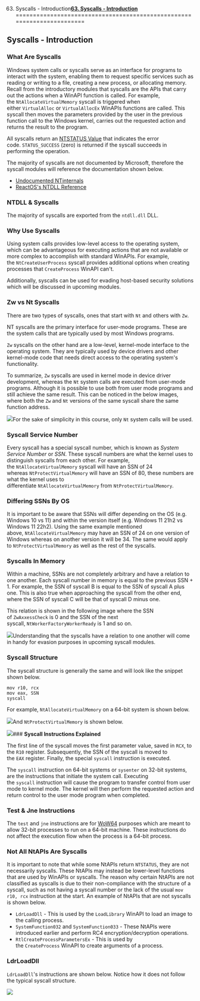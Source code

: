 63. Syscalls - Introduction[**63. Syscalls - Introduction**](https://maldevacademy.com/modules/63)
=======================================================================

**Syscalls - Introduction**
---------------------------

### **What Are Syscalls**

Windows system calls or syscalls serve as an interface for programs to interact with the system, enabling them to request specific services such as reading or writing to a file, creating a new process, or allocating memory. Recall from the introductory modules that syscalls are the APIs that carry out the actions when a WinAPI function is called. For example, the `NtAllocateVirtualMemory` syscall is triggered when either `VirtualAlloc` or `VirtualAllocEx` WinAPIs functions are called. This syscall then moves the parameters provided by the user in the previous function call to the Windows kernel, carries out the requested action and returns the result to the program.

All syscalls return an [NTSTATUS Value](https://learn.microsoft.com/en-us/openspecs/windows_protocols/ms-erref/596a1078-e883-4972-9bbc-49e60bebca55) that indicates the error code. `STATUS_SUCCESS` (zero) is returned if the syscall succeeds in performing the operation.

The majority of syscalls are not documented by Microsoft, therefore the syscall modules will reference the documentation shown below.

* [Undocumented NTinternals](http://undocumented.ntinternals.net/)
* [ReactOS's NTDLL Reference](https://doxygen.reactos.org/dir_a7ad942ac829d916497d820c4a26c555.html)

### **NTDLL & Syscalls**

The majority of syscalls are exported from the `ntdll.dll` DLL.

### **Why Use Syscalls**

Using system calls provides low-level access to the operating system, which can be advantageous for executing actions that are not available or more complex to accomplish with standard WinAPIs. For example, the `NtCreateUserProcess` syscall provides additional options when creating processes that `CreateProcess` WinAPI can't.

Additionally, syscalls can be used for evading host-based security solutions which will be discussed in upcoming modules.

### **Zw vs Nt Syscalls**

There are two types of syscalls, ones that start with `Nt` and others with `Zw`.

NT syscalls are the primary interface for user-mode programs. These are the system calls that are typically used by most Windows programs.

`Zw` syscalls on the other hand are a low-level, kernel-mode interface to the operating system. They are typically used by device drivers and other kernel-mode code that needs direct access to the operating system's functionality.

To summarize, `Zw` syscalls are used in kernel mode in device driver development, whereas the `Nt` system calls are executed from user-mode programs. Although it is possible to use both from user mode programs and still achieve the same result. This can be noticed in the below images, where both the `Zw` and `Nt` versions of the same syscall share the same function address.

[![](63%20Syscalls%20-%20Introduction%20b8f710a9d1a64edeac1abd028752da3c/syscalls-intro-213904491-110e794d-616f-4239-8a0a-96c2d2be77df.png)](63%20Syscalls%20-%20Introduction%20b8f710a9d1a64edeac1abd028752da3c/syscalls-intro-213904491-110e794d-616f-4239-8a0a-96c2d2be77df.png)For the sake of simplicity in this course, only `Nt` system calls will be used.

### **Syscall Service Number**

Every syscall has a special syscall number, which is known as *System Service Number* or *SSN*. These syscall numbers are what the kernel uses to distinguish syscalls from each other. For example, the `NtAllocateVirtualMemory` syscall will have an SSN of 24 whereas `NtProtectVirtualMemory` will have an SSN of 80, these numbers are what the kernel uses to differentiate `NtAllocateVirtualMemory` from `NtProtectVirtualMemory`.

### **Differing SSNs By OS**

It is important to be aware that SSNs will differ depending on the OS (e.g. Windows 10 vs 11) and within the version itself (e.g. Windows 11 21h2 vs Windows 11 22h2). Using the same example mentioned above, `NtAllocateVirtualMemory` may have an SSN of 24 on one version of Windows whereas on another version it will be 34. The same would apply to `NtProtectVirtualMemory` as well as the rest of the syscalls.

### **Syscalls In Memory**

Within a machine, SSNs are not completely arbitrary and have a relation to one another. Each syscall number in memory is equal to the previous SSN + 1. For example, the SSN of syscall B is equal to the SSN of syscall A plus one. This is also true when approaching the syscall from the other end, where the SSN of syscall C will be that of syscall D minus one.

This relation is shown in the following image where the SSN of `ZwAxxessCheck` is 0 and the SSN of the next syscall, `NtWorkerFactoryWorkerReady` is 1 and so on.

[![](63%20Syscalls%20-%20Introduction%20b8f710a9d1a64edeac1abd028752da3c/syscall-intro-221095509-588e2694-4323-4de4-a929-01a0fc209ff0.png)](63%20Syscalls%20-%20Introduction%20b8f710a9d1a64edeac1abd028752da3c/syscall-intro-221095509-588e2694-4323-4de4-a929-01a0fc209ff0.png)Understanding that the syscalls have a relation to one another will come in handy for evasion purposes in upcoming syscall modules.

### **Syscall Structure**

The syscall structure is generally the same and will look like the snippet shown below.


```
mov r10, rcx
mov eax, SSN
syscall

```
For example, `NtAllocateVirtualMemory` on a 64-bit system is shown below.

[![](63%20Syscalls%20-%20Introduction%20b8f710a9d1a64edeac1abd028752da3c/syscalls-intro-313903469-08ed9596-55bd-4c09-b39b-dc1f8e169d49.png)](63%20Syscalls%20-%20Introduction%20b8f710a9d1a64edeac1abd028752da3c/syscalls-intro-313903469-08ed9596-55bd-4c09-b39b-dc1f8e169d49.png)And `NtProtectVirtualMemory` is shown below.

[![](63%20Syscalls%20-%20Introduction%20b8f710a9d1a64edeac1abd028752da3c/syscalls-intro-413903414-69957a37-e317-4913-aa29-d9720b6f9eb4.png)](63%20Syscalls%20-%20Introduction%20b8f710a9d1a64edeac1abd028752da3c/syscalls-intro-413903414-69957a37-e317-4913-aa29-d9720b6f9eb4.png)### **Syscall Instructions Explained**

The first line of the syscall moves the first parameter value, saved in `RCX`, to the `R10` register. Subsequently, the SSN of the syscall is moved to the `EAX` register. Finally, the special `syscall` instruction is executed.

The `syscall` instruction on 64-bit systems or `sysenter` on 32-bit systems, are the instructions that initiate the system call. Executing the `syscall` instruction will cause the program to transfer control from user mode to kernel mode. The kernel will then perform the requested action and return control to the user mode program when completed.

### **Test & Jne Instructions**

The `test` and `jne` instructions are for [WoW64](https://learn.microsoft.com/en-us/windows/win32/winprog64/wow64-implementation-details) purposes which are meant to allow 32-bit processes to run on a 64-bit machine. These instructions do not affect the execution flow when the process is a 64-bit process.

### **Not All NtAPIs Are Syscalls**

It is important to note that while some NtAPIs return `NTSTATUS`, they are not necessarily syscalls. These NtAPIs may instead be lower-level functions that are used by WinAPIs or syscalls. The reason why certain NtAPIs are not classified as syscalls is due to their non-compliance with the structure of a syscall, such as not having a syscall number or the lack of the usual `mov r10, rcx` instruction at the start. An example of NtAPIs that are not syscalls is shown below.

* `LdrLoadDll` - This is used by the `LoadLibrary` WinAPI to load an image to the calling process.
* `SystemFunction032` and `SystemFunction033` - These NtAPIs were introduced earlier and perform RC4 encryption/decryption operations.
* `RtlCreateProcessParametersEx` - This is used by the `CreateProcess` WinAPI to create arguments of a process.

### **LdrLoadDll**

`LdrLoadDll`'s instructions are shown below. Notice how it does not follow the typical syscall structure.

[![](63%20Syscalls%20-%20Introduction%20b8f710a9d1a64edeac1abd028752da3c/syscall-intro-321109035-b09edb7e-5ecb-4c6f-96d5-de081603d047.png)](63%20Syscalls%20-%20Introduction%20b8f710a9d1a64edeac1abd028752da3c/syscall-intro-321109035-b09edb7e-5ecb-4c6f-96d5-de081603d047.png)